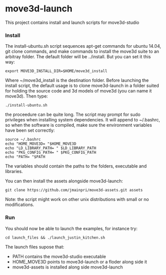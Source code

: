 move3d-launch
=============

This project contains install and launch scripts for move3d-studio

### Install

The install-ubuntu.sh script sequences apt-get commands for ubuntu 14.04, git clone commands, and make commands to install the move3d suite to an arbitray folder. The default folder will be ../install. But you can set it this way:

    export MOVE3D_INSTALL_DIR=$HOME/move3d_install

Where ~/move3d_install is the destination folder. Before launching the install script, the default usage is to clone move3d-launch in a folder suited for holding the source code and 3d models of move3d (you can name it move3d). Then type:

    ./install-ubuntu.sh

the proceedure can be quite long. The script may prompt for sudo privileges when installing system dependencies. It will append to ~/.bashrc, so when the software is compiled, make sure the environment variables have been set correctly:

    source ~/.bashrc
    echo "HOME_MOVE3D= "$HOME_MOVE3D
    echo "LD_LIBRARY_PATH= " $LD_LIBRARY_PATH
    echo "PKG_CONFIG_PATH= " $PKG_CONFIG_PATH
    echo "PATH= "$PATH
    
The variables should contain the paths to the folders, executable and libraries.


You can then install the assets alongside move3d-launch:

    git clone https://github.com/jmainpri/move3d-assets.git assets
    
Note: the script might work on other unix distributions with small or no modifications.

    
### Run


You should now be able to launch the examples, for instance try:

    cd launch_files && ./launch_justin_kitchen.sh
    
The launch files supose that:

* PATH contains the move3d-studio executable
* HOME_MOVE3D points to move3d-launch or a floder along side it
* move3d-assets is installed along side move3d-launch
